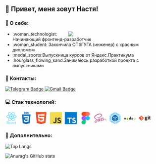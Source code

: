 ## :wave: Привет, меня зовут Настя!

<img align="right" src="https://komarev.com/ghpvc/?username=nastya-kl&style=flat-square&color=blue" alt=""/>

### :bookmark_tabs: О себе:

<div id="header">
  <img src="https://media.giphy.com/media/26AHONQ79FdWZhAI0/giphy.gif" align="right" width="300px"/>
  <ul list-style="none">
    <li>:woman_technologist: Начинающий фронтенд-разработчик</li>
    <li>:woman_student: Закончила СПбГУГА (инженер) с красным дипломом</li>
    <li>:medal_sports:Выпускница курсов от Яндекс.Практикума</li>
    <li>:hourglass_flowing_sand:Занимаюсь разработкой проекта с выпускниками</li>
  </ul>  
</div>

### :iphone: Контакты:

<div id="badges">
  <a href="https://t.me/nastyaa_kll">
    <img src="https://img.shields.io/badge/Telegram-%231E90FF?logo=Telegram&logoColor=white&labelColor=%231E90FF" alt="Telegram Badge"/>
  </a>
  <a href="https://mail.yandex.ru/compose?mailto=nastya.kll@yandex.ru&subject=Hello&body=Text">
    <img src="https://img.shields.io/badge/%D0%AF.%D0%BF%D0%BE%D1%87%D1%82%D0%B0-white?logo=maildotru&logoColor=red&color=%23ffc824" alt="Gmail Badge"/>
  </a>
</div>

### :computer: Стак технологий:
<div>
  <img src="https://github.com/devicons/devicon/blob/master/icons/react/react-original-wordmark.svg" title="React" alt="React" width="40" height="40"/>&nbsp;
  <img src="https://github.com/devicons/devicon/blob/master/icons/css3/css3-plain-wordmark.svg"  title="CSS3" alt="CSS" width="40" height="40"/>&nbsp;
  <img src="https://github.com/devicons/devicon/blob/master/icons/html5/html5-original.svg" title="HTML5" alt="HTML" width="40" height="40"/>&nbsp;
  <img src="https://github.com/devicons/devicon/blob/master/icons/javascript/javascript-original.svg" title="JavaScript" alt="JavaScript" width="40" height="40"/>&nbsp;
  <img src="https://github.com/devicons/devicon/blob/master/icons/typescript/typescript-original.svg" title="TypeScript" alt="TypeScript" width="40" height="40"/>&nbsp; 
  <img src="https://github.com/devicons/devicon/blob/master/icons/figma/figma-original.svg" title="Figma" alt="Figma" width="40" height="40"/>&nbsp;
  <img src="https://github.com/devicons/devicon/blob/master/icons/sass/sass-original.svg" title="SASS" alt="SASS" width="40" height="40"/>&nbsp;
  <img src="https://github.com/devicons/devicon/blob/master/icons/webpack/webpack-original.svg" title="Webpack" alt="Webpack" width="40" height="40"/>&nbsp;
  <img src="https://github.com/devicons/devicon/blob/master/icons/nodejs/nodejs-original-wordmark.svg" title="NodeJS" alt="NodeJS" width="40" height="40"/>&nbsp;
  <img src="https://github.com/devicons/devicon/blob/master/icons/git/git-original-wordmark.svg" title="Git" **alt="Git" width="40" height="40"/>
</div>

### :briefcase: Дополнительно:
![Top Langs](https://github-readme-stats.vercel.app/api/top-langs/?username=nastya-kl&layout=compact)

![Anurag's GitHub stats](https://github-readme-stats.vercel.app/api?username=nastya-kl&hide=contribs,prs)
